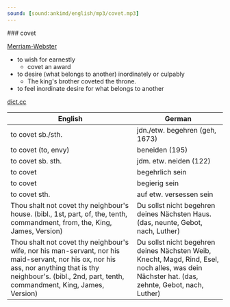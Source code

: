 ```yaml
---
sound: [sound:ankimd/english/mp3/covet.mp3]
---
```


\### covet

[Merriam-Webster](https://www.merriam-webster.com/dictionary/covet)

- to wish for earnestly
    - covet an award
- to desire (what belongs to another) inordinately or culpably
    - The king's brother coveted the throne.
- to feel inordinate desire for what belongs to another

[dict.cc](https://www.dict.cc/covet)

| English        | German       |
| -------------- | ------------ |
| to covet sb./sth. | jdn./etw. begehren (geh, 1673) |
| to covet (to, envy) | beneiden (195) |
| to covet sb. sth. | jdm. etw. neiden (122) |
| to covet | begehrlich sein |
| to covet | begierig sein |
| to covet sth. | auf etw. versessen sein |
| Thou shalt not covet thy neighbour's house. (bibl., 1st, part, of, the, tenth, commandment, from, the, King, James, Version) | Du sollst nicht begehren deines Nächsten Haus. (das, neunte, Gebot, nach, Luther) |
| Thou shalt not covet thy neighbour's wife, nor his man-servant, nor his maid-servant, nor his ox, nor his ass, nor anything that is thy neighbour's. (bibl., 2nd, part, tenth, commandment, King, James, Version) | Du sollst nicht begehren deines Nächsten Weib, Knecht, Magd, Rind, Esel, noch alles, was dein Nächster hat. (das, zehnte, Gebot, nach, Luther) |
